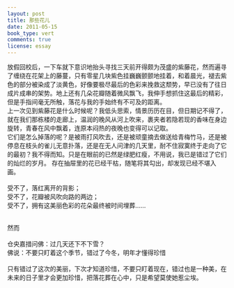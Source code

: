 ```yaml
---
layout: post
title: 那些花儿
date: 2011-05-15
book_type: vert
comments: true
license: essay
---
```


放假回校后，一下车就下意识地抬头寻找三天前开得颇为茂盛的紫藤花，然而遍寻了缠绕在花架上的藤蔓，只有零星几块紫色挂巍巍颤颤地挂着，和着晨光，褪去紫色的部分被染成了淡黄色，好像要极尽最后的色彩来挽救这颓势，早已没有了往日成片成串的架势。地上还有几朵花瓣随着微风飘飞，我伸手想抓住这最后的精彩，但是手指间毫无所触，落花与我的手始终有不可及的距离。<br>
上一次见到紫藤花是什么时候呢？我低头思索，情景历历在目，但日期记不得了，就在我们那栋楼的走廊上，温润的晚风从河上吹来，裹夹者若隐若现的香味在身边旋转，青春在风中飘着，连原本闷热的夜晚也变得可以记取。<br>
它们是怎么掉落的呢？是被雨打风吹去，还是被顽童摘去做送给青梅竹马，还是被停息在枝头的雀儿无意扑落，还是在无人问津的几天里，耐不住寂寞终于走向了它的最初？我不得而知。只是在眼前的已然是绿肥红瘦，不用说，我已是错过了它们的灿烂的岁月。
存在抽屉里的花已经干枯，随笔将其勾出，却发现已经不堪入画。<br>
<br>
受不了，落红离开的背影；<br>
受不了，花瓣被风吹向路的两边；<br>
受不了，拥有这美丽色彩的花朵最终被时间埋葬……<br>

<br>然而<br>
<br>
仓央嘉措问佛：过几天还下不下雪？<br>
佛说：不要只盯着这个季节，错过了今冬，明年才懂得珍惜<br>
<br>只有错过了这次的美丽，下次才知道珍惜，不要只盯着现在，错过也是一种美，在未来的日子里才会更加珍惜，把落花葬在心中，只是希望莫使她惹尘埃。